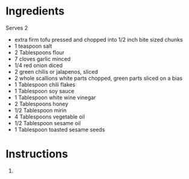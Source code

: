 # Ingredients

Serves 2

- extra firm tofu pressed and chopped into 1/2 inch bite sized chunks
- 1 teaspoon salt
- 2 Tablespoons flour
- 7 cloves garlic minced
- 1/4 red onion diced
- 2 green chilis or jalapenos, sliced
- 2 whole scallions white parts chopped, green parts sliced on a bias
- 1 Tablespoon chili flakes
- 1 Tablespoon soy sauce
- 1 Tablespoon white wine vinegar
- 2 Tablespoons honey
- 1/2 Tablespoon mirin 
- 4 Tablespoons vegetable oil
- 1/2 Tablespoon sesame oil
- 1 Tablespoon toasted sesame seeds

# Instructions

1. 
